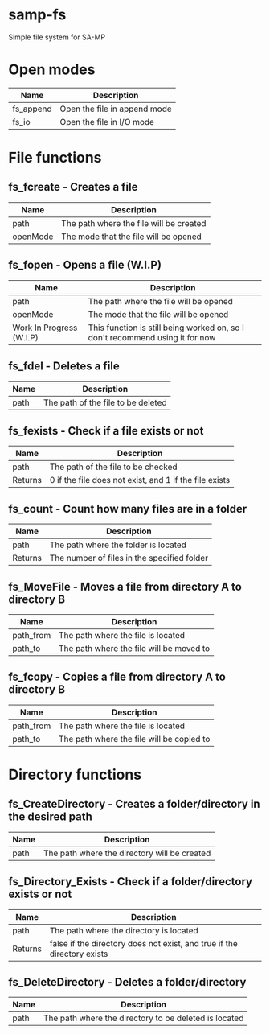 # samp-fs
Simple file system for SA-MP

# Open modes

| Name       | Description                    |
| ---------- | ------------------------------ |
| fs_append  | Open the file in append mode   |
| fs_io      | Open the file in I/O mode      |

# File functions

## fs_fcreate - Creates a file
| Name       | Description                    |
| ---------- | ------------------------------ |
| path       | The path where the file will be created  |
| openMode   | The mode that the file will be opened  |

## fs_fopen - Opens a file (W.I.P)
| Name       | Description                    |
| ---------- | ------------------------------ |
| path       | The path where the file will be opened  |
| openMode   | The mode that the file will be opened  |
| Work In Progress (W.I.P)  | This function is still being worked on, so I don't recommend using it for now |

## fs_fdel - Deletes a file
| Name       | Description                    |
| ---------- | ------------------------------ |
| path       | The path of the file to be deleted  |

## fs_fexists - Check if a file exists or not
| Name       | Description                    |
| ---------- | ------------------------------ |
| path       | The path of the file to be checked  |
| Returns    | 0 if the file does not exist, and 1 if the file exists |

## fs_count - Count how many files are in a folder
| Name       | Description                    |
| ---------- | ------------------------------ |
| path       | The path where the folder is located |
| Returns    | The number of files in the specified folder |

## fs_MoveFile - Moves a file from directory A to directory B
| Name       | Description                    |
| ---------- | ------------------------------ |
| path_from  | The path where the file is located  |
| path_to    | The path where the file will be moved to  |

## fs_fcopy - Copies a file from directory A to directory B
| Name       | Description                    |
| ---------- | ------------------------------ |
| path_from  | The path where the file is located  |
| path_to    | The path where the file will be copied to  |

# Directory functions

## fs_CreateDirectory - Creates a folder/directory in the desired path
| Name       | Description                    |
| ---------- | ------------------------------ |
| path       | The path where the directory will be created  |

## fs_Directory_Exists - Check if a folder/directory exists or not
| Name       | Description                    |
| ---------- | ------------------------------ |
| path       | The path where the directory is located  |
| Returns    | false if the directory does not exist, and true if the directory exists |

## fs_DeleteDirectory - Deletes a folder/directory
| Name       | Description                    |
| ---------- | ------------------------------ |
| path       | The path where the directory to be deleted is located  |
